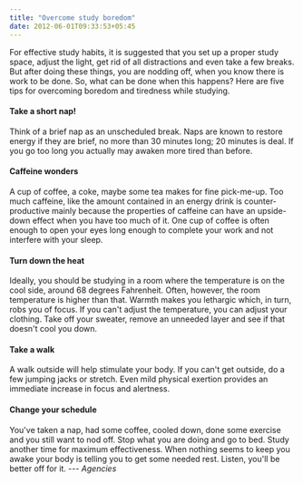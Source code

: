 ```yaml
---
title: "Overcome study boredom"
date: 2012-06-01T09:33:53+05:45
---
```


For effective study habits, it is suggested that you set up a proper study space, adjust the light, get rid of all distractions and even take a few breaks. But after doing these things, you are nodding off, when you know there is work to be done. So, what can be done when this happens? Here are five tips for overcoming boredom and tiredness while studying.

#### Take a short nap!

Think of a brief nap as an unscheduled break. Naps are known to restore energy if they are brief, no more than 30 minutes long; 20 minutes is deal. If you go too long you actually may awaken more tired than before.

#### Caffeine wonders

A cup of coffee, a coke, maybe some tea makes for fine pick-me-up. Too much caffeine, like the amount contained in an energy drink is counter-productive mainly because the properties of caffeine can have an upside-down effect when you have too much of it. One cup of coffee is often enough to open your eyes long enough to complete your work and not interfere with your sleep.

#### Turn down the heat

Ideally, you should be studying in a room where the temperature is on the cool side, around 68 degrees Fahrenheit. Often, however, the room temperature is higher than that. Warmth makes you lethargic which, in turn, robs you of focus. If you can't adjust the temperature, you can adjust your clothing. Take off your sweater, remove an unneeded layer and see if that doesn't cool you down.

#### Take a walk

A walk outside will help stimulate your body. If you can't get outside, do a few jumping jacks or stretch. Even mild physical exertion provides an immediate increase in focus and alertness.

#### Change your schedule

You've taken a nap, had some coffee, cooled down, done some exercise and you still want to nod off. Stop what you are doing and go to bed. Study another time for maximum effectiveness. When nothing seems to keep you awake your body is telling you to get some needed rest. Listen, you'll be better off for it. --- _Agencies_
